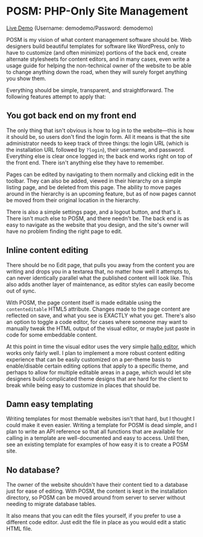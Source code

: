# POSM: PHP-Only Site Management

[Live Demo](http://bloch.ca/posm/?login) (Username: demodemo/Password: demodemo)

POSM is my vision of what content management software should be. Web designers build beautiful templates for
software like WordPress, only to have to customize (and often minimize) portions of the back end, create alternate
stylesheets for content editors, and in many cases, even write a usage guide for helping the non-technical owner
of the website to be able to change anything down the road, when they will surely forget anything you show them.

Everything should be simple, transparent, and straightforward. The following features attempt to apply that:

## You got back end on my front end

The only thing that isn't obvious is how to log in to the website—this is how it should be, so users don't find the
login form. All it means is that the site administrator needs to keep track of three things: the login URL (which is
the installation URL followed by `?login`), their username, and password. Everything else is clear once logged in;
the back end works right on top of the front end. There isn't anything else they have to remember.

Pages can be edited by navigating to them normally and clicking edit in the toolbar. They can also be added, viewed
in their hierarchy on a simple listing page, and be deleted from this page. The ability to move pages around in
the hierarchy is an upcoming feature, but as of now pages cannot be moved from their original location in the hierarchy.

There is also a simple settings page, and a logout button, and that's it. There isn't much else to POSM, and there needn't
be. The back end is as easy to navigate as the website that you design, and the site's owner will have no problem finding
the right page to edit.

## Inline content editing

There should be no Edit page, that pulls you away from the content you are writing and drops you in a textarea that,
no matter how well it attempts to, can never identically parallel what the published content will look like. This
also adds another layer of maintenance, as editor styles can easily become out of sync.

With POSM, the page content itself is made editable using the `contenteditable` HTML5 attribute. Changes made to
the page content are reflected on save, and what you see is EXACTLY what you get. There's also an option to toggle
a code editor, for cases where someone may want to manually tweak the HTML output of the visual editor, or
maybe just paste in code for some embeddable content.

At this point in time the visual editor uses the very simple [hallo editor](http://hallojs.org), which works only fairly
well. I plan to implement a more robust content editing experience that can be easily customized on a per-theme basis
to enable/disable certain editing options that apply to a specific theme, and perhaps to allow for multiple editable
areas in a page, which would let site designers build complicated theme designs that are hard for the client to break
while being easy to customize in places that should be.

## Damn easy templating

Writing templates for most themable websites isn't that hard, but I thought I could make it even easier. Writing a
template for POSM is dead simple, and I plan to write an API reference so that all functions that are available for
calling in a template are well-documented and easy to access. Until then, see an existing template for examples
of how easy it is to create a POSM site.

## No database?

The owner of the website shouldn't have their content tied to a database just for ease of editing. With POSM, the
content is kept in the installation directory, so POSM can be moved around from server to server without needing to
migrate database tables.

It also means that you can edit the files yourself, if you prefer to use a different code editor. Just edit the
file in place as you would edit a static HTML file.
